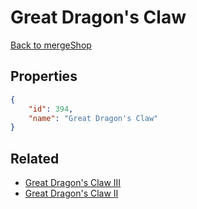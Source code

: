 # Great Dragon's Claw

<no description available>

[Back to mergeShop](../merge-shops.md)

## Properties

```json
{
    "id": 394,
    "name": "Great Dragon's Claw"
}
```

## Related

- [Great Dragon's Claw III](../items/21575-great-dragon-s-claw-iii.md)
- [Great Dragon's Claw II](../items/21574-great-dragon-s-claw-ii.md)

